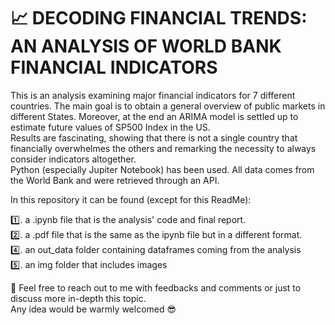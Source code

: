 # 📈 DECODING FINANCIAL TRENDS: AN ANALYSIS OF WORLD BANK FINANCIAL INDICATORS

This is an analysis examining major financial indicators for 7 different countries. 
The main goal is to obtain a general overview of public markets in different States. Moreover, at the end an ARIMA model is settled up to estimate future values of SP500 Index in the US.  
Results are fascinating, showing that there is not a single country that financially overwhelmes the others and remarking the necessity to always consider indicators altogether.  
Python (especially Jupiter Notebook) has been used. All data comes from the World Bank and were retrieved through an API.
 
In this repository it can be found (except for this ReadMe):  

1️⃣. a .ipynb file that is the analysis' code and final report.  
2️⃣. a .pdf file that is the same as the ipynb file but in a different format.  
4️⃣. an out_data folder containing dataframes coming from the analysis  
5️⃣. an img folder that includes images  

📩 Feel free to reach out to me with feedbacks and comments or just to discuss more in-depth this topic.  
Any idea would be warmly welcomed 😎
